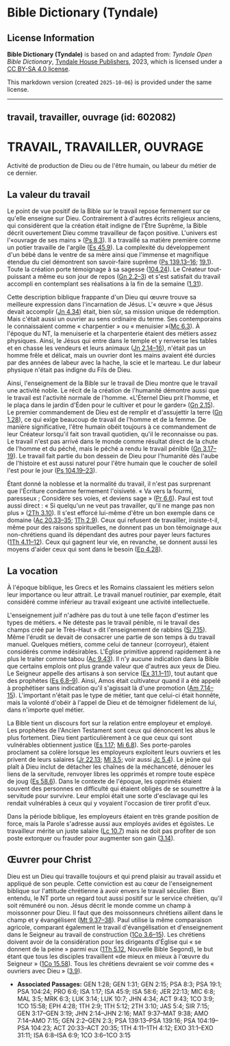 # Bible Dictionary (Tyndale)

## License Information

**Bible Dictionary (Tyndale)** is based on and adapted from: _Tyndale Open Bible Dictionary_, [Tyndale House Publishers](https://tyndaleopenresources.com/), 2023, which is licensed under a [CC BY-SA 4.0 license](https://creativecommons.org/licenses/by-sa/4.0/legalcode.en).

This markdown version (created `2025-10-06`) is provided under the same license.



--------------------------------

## travail, travailler, ouvrage (id: 602082)

TRAVAIL, TRAVAILLER, OUVRAGE
============================

Activité de production de Dieu ou de l'être humain, ou labeur du métier de ce dernier.

La valeur du travail
--------------------

Le point de vue positif de la Bible sur le travail repose fermement sur ce qu'elle enseigne sur Dieu. Contrairement à d'autres écrits religieux anciens, qui considèrent que la création était indigne de l'Être Suprême, la Bible décrit ouvertement Dieu comme travailleur de façon positive. L'univers est l'«ouvrage de ses mains » ([Ps 8\.3](https://ref.ly/Ps8:3)). Il a travaillé sa matière première comme un potier travaille de l'argile ([Es 45\.9](https://ref.ly/Isa45:9)). La complexité du développement d'un bébé dans le ventre de sa mère ainsi que l'immense et magnifique étendue du ciel démontrent son savoir\-faire suprême ([Ps 139\.13–16](https://ref.ly/Ps139:13-Ps139:16); [19\.1](https://ref.ly/Ps19:1)). Toute la création porte témoignage à sa sagesse ([104\.24](https://ref.ly/Ps104:24)). Le Créateur tout\-puissant a même eu son jour de repos ([Gn 2\.2–3](https://ref.ly/Gen2:2-Gen2:3)) et s'est satisfait du travail accompli en contemplant ses réalisations à la fin de la semaine ([1\.31](https://ref.ly/Gen1:31)). 

Cette description biblique frappante d'un Dieu qui œuvre trouve sa meilleure expression dans l'incarnation de Jésus. L'« œuvre » que Jésus devait accomplir ([Jn 4\.34](https://ref.ly/John4:34)) était, bien sûr, sa mission unique de rédemption. Mais c'était aussi un ouvrier au sens ordinaire du terme. Ses contemporains le connaissaient comme « charpentier » ou « menuisier »([Mc 6\.3](https://ref.ly/Mark6:3)). À l'époque du NT, la menuiserie et la charpenterie étaient des métiers assez physiques. Ainsi, le Jésus qui entre dans le temple et y renverse les tables et en chasse les vendeurs et leurs animaux ([Jn 2\.14–16](https://ref.ly/John2:14-John2:16)), n'était pas un homme frêle et délicat, mais un ouvrier dont les mains avaient été durcies par des années de labeur avec la hache, la scie et le marteau. Le dur labeur physique n'était pas indigne du Fils de Dieu.

Ainsi, l'enseignement de la Bible sur le travail de Dieu montre que le travail une activité noble. Le récit de la création de l'humanité démontre aussi que le travail est l'activité normale de l'homme. «L'Éternel Dieu prit l'homme, et le plaça dans le jardin d'Éden pour le cultiver et pour le garder» ([Gn 2\.15](https://ref.ly/Gen2:15)). Le premier commandement de Dieu est de remplir et d'assujettir la terre ([Gn 1\.28](https://ref.ly/Gen1:28)), ce qui exige beaucoup de travail de l'homme et de la femme. De manière significative, l'être humain obéit toujours à ce commandement de leur Créateur lorsqu'il fait son travail quotidien, qu'il le reconnaisse ou pas. Le travail n'est pas arrivé dans le monde comme résultat direct de la chute de l'homme et du péché, mais le péché a rendu le travail pénible ([Gn 3\.17–19](https://ref.ly/Gen3:17-Gen3:19)). Le travail fait partie du bon dessein de Dieu pour l'humanité dès l'aube de l'histoire et est aussi naturel pour l'être humain que le coucher de soleil l'est pour le jour ([Ps 104\.19–23](https://ref.ly/Ps104:19-Ps104:23)).

Étant donné la noblesse et la normalité du travail, il n'est pas surprenant que l'Écriture condamne fermement l'oisiveté. « Va vers la fourmi, paresseux ; Considère ses voies, et deviens sage » ([Pr 6\.6](https://ref.ly/Prov6:6)). Paul est tout aussi direct : « Si quelqu'un ne veut pas travailler, qu'il ne mange pas non plus » ([2Th 3\.10](https://ref.ly/2Thess3:10)). Il s'est efforcé lui\-même d'être un bon exemple dans ce domaine ([Ac 20\.33–35](https://ref.ly/Acts20:33-Acts20:35); [1Th 2\.9](https://ref.ly/1Thess2:9)). Ceux qui refusent de travailler, insiste\-t\-il, même pour des raisons spirituelles, ne donnent pas un bon témoignage aux non\-chrétiens quand ils dépendant des autres pour payer leurs factures ([1Th 4\.11–12](https://ref.ly/1Thess4:11-1Thess4:12)). Ceux qui gagnent leur vie, en revanche, se donnent aussi les moyens d'aider ceux qui sont dans le besoin ([Ep 4\.28](https://ref.ly/Eph4:28)).

La vocation
-----------

À l'époque biblique, les Grecs et les Romains classaient les métiers selon leur importance ou leur attrait. Le travail manuel routinier, par exemple, était considéré comme inférieur au travail exigeant une activité intellectuelle.

L'enseignement juif n'adhère pas du tout à une telle façon d'estimer les types de métiers. « Ne déteste pas le travail pénible, ni le travail des champs créé par le Très\-Haut » dit l'enseignement de rabbins ([Si 7\.15](https://ref.ly/Sir7:15)). Même l'érudit se devait de consacrer une partie de son temps à du travail manuel. Quelques métiers, comme celui de tanneur (corroyeur), étaient considérés comme indésirables. L'Église primitive apprend rapidement à ne plus le traiter comme tabou ([Ac 9\.43](https://ref.ly/Acts9:43)). Il n'y aucune indication dans la Bible que certains emplois ont plus grande valeur que d'autres aux yeux de Dieu. Le Seigneur appelle des artisans à son service ([Ex 31\.1–11](https://ref.ly/Exod31:1-Exod31:11)), tout autant que des prophètes ([Es 6\.8–9](https://ref.ly/Isa6:8-Isa6:9)). Ainsi, Amos était cultivateur quand il a été appelé à prophétiser sans indication qu'il s'agissait là d'une promotion ([Am 7\.14–15](https://ref.ly/Amos7:14-Amos7:15)). L'important n'était pas le type de métier, tant que celui\-ci était honnête, mais la volonté d'obéir à l'appel de Dieu et de témoigner fidèlement de lui, dans n'importe quel métier.

La Bible tient un discours fort sur la relation entre employeur et employé. Les prophètes de l'Ancien Testament sont ceux qui dénoncent les abus le plus fortement. Dieu tient particulièrement à ce que ceux qui sont vulnérables obtiennent justice ([Es 1\.17](https://ref.ly/Isa1:17); [Mi 6\.8](https://ref.ly/Mic6:8)). Ses porte\-paroles proclament sa colère lorsque les employeurs exploitent leurs ouvriers et les privent de leurs salaires ([Jr 22\.13](https://ref.ly/Jer22:13); [Ml 3\.5](https://ref.ly/Mal3:5); voir aussi [Jc 5\.4](https://ref.ly/Jas5:4)). Le jeûne qui plaît à Dieu inclut de détacher les chaînes de la méchanceté, dénouer les liens de la servitude, renvoyer libres les opprimés et rompre toute espèce de joug ([Es 58\.6](https://ref.ly/Isa58:6)). Dans le contexte de l'époque, les opprimés étaient souvent des personnes en difficulté qui étaient obligés de se soumettre à la servitude pour survivre. Leur emploi était une sorte d'esclavage qui les rendait vulnérables à ceux qui y voyaient l'occasion de tirer profit d'eux. 

Dans la période biblique, les employeurs étaient en très grande position de force, mais la Parole s'adresse aussi aux employés avides et égoïstes. Le travailleur mérite un juste salaire ([Lc 10\.7](https://ref.ly/Luke10:7)) mais ne doit pas profiter de son poste extorquer ou frauder pour augmenter son gain ([3\.14](https://ref.ly/Luke3:14)).

Œuvrer pour Christ
------------------

Dieu est un Dieu qui travaille toujours et qui prend plaisir au travail assidu et appliqué de son peuple. Cette conviction est au cœur de l'enseignement biblique sur l'attitude chrétienne à avoir envers le travail séculier. Bien entendu, le NT porte un regard tout aussi positif sur le service chrétien, qu'il soit rémunéré ou non. Jésus décrit le monde comme un champ à moissonner pour Dieu. Il faut que des moissonneurs chrétiens aillent dans le champ et y évangélisent ([Mt 9\.37–38](https://ref.ly/Matt9:37-Matt9:38)). Paul utilise la même comparaison agricole, comparant également le travail d'évangélisation et d'enseignement dans le Seigneur au travail de construction ([1Co 3\.6–15](https://ref.ly/1Cor3:6-1Cor3:15)). Les chrétiens doivent avoir de la considération pour les dirigeants d'Église qui « se donnent de la peine » parmi eux ([1Th 5\.12](https://ref.ly/1Thess5:12), Nouvelle Bible Segond), le but étant que tous les disciples travaillent «de mieux en mieux à l'œuvre du Seigneur » ([1Co 15\.58](https://ref.ly/1Cor15:58)). Tous les chrétiens devraient se voir comme des « ouvriers avec Dieu » ([3\.9](https://ref.ly/1Cor3:9)).

* **Associated Passages:** GEN 1:28; GEN 1:31; GEN 2:15; PSA 8:3; PSA 19:1; PSA 104:24; PRO 6:6; ISA 1:17; ISA 45:9; ISA 58:6; JER 22:13; MIC 6:8; MAL 3:5; MRK 6:3; LUK 3:14; LUK 10:7; JHN 4:34; ACT 9:43; 1CO 3:9; 1CO 15:58; EPH 4:28; 1TH 2:9; 1TH 5:12; 2TH 3:10; JAS 5:4; SIR 7:15; GEN 3:17–GEN 3:19; JHN 2:14–JHN 2:16; MAT 9:37–MAT 9:38; AMO 7:14–AMO 7:15; GEN 2:2–GEN 2:3; PSA 139:13–PSA 139:16; PSA 104:19–PSA 104:23; ACT 20:33–ACT 20:35; 1TH 4:11–1TH 4:12; EXO 31:1–EXO 31:11; ISA 6:8–ISA 6:9; 1CO 3:6–1CO 3:15

